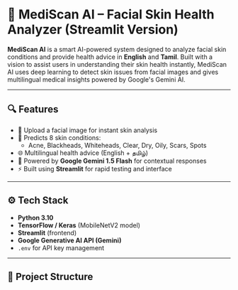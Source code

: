 # 🧠 MediScan AI – Facial Skin Health Analyzer (Streamlit Version)

**MediScan AI** is a smart AI-powered system designed to analyze facial skin conditions and provide health advice in **English** and **Tamil**. Built with a vision to assist users in understanding their skin health instantly, MediScan AI uses deep learning to detect skin issues from facial images and gives multilingual medical insights powered by Google's Gemini AI.

---

## 🔍 Features

- 📸 Upload a facial image for instant skin analysis
- 🧬 Predicts 8 skin conditions:
  - Acne, Blackheads, Whiteheads, Clear, Dry, Oily, Scars, Spots
- 🌐 Multilingual health advice (English + தமிழ்)
- 🤖 Powered by **Google Gemini 1.5 Flash** for contextual responses
- ⚡ Built using **Streamlit** for rapid testing and interface

---

## ⚙️ Tech Stack

- **Python 3.10**
- **TensorFlow / Keras** (MobileNetV2 model)
- **Streamlit** (frontend)
- **Google Generative AI API (Gemini)**
- `.env` for API key management

---

## 📁 Project Structure

